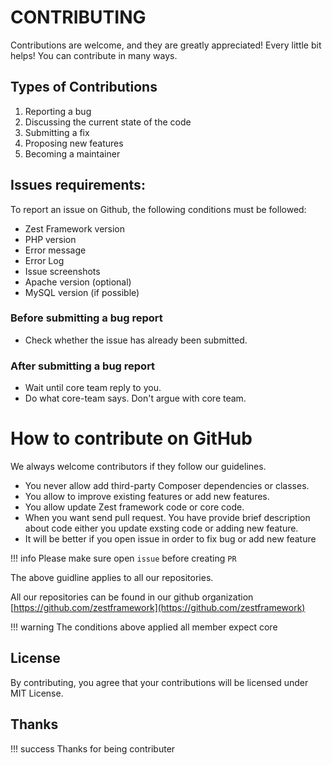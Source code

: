 # CONTRIBUTING
Contributions are welcome, and they are greatly appreciated! Every little bit helps! You can contribute in many ways.

## Types of Contributions
1. Reporting a bug
2. Discussing the current state of the code
3. Submitting a fix
4. Proposing new features
5. Becoming a maintainer

## Issues requirements:

To report an issue on Github, the following conditions must be followed:

-   Zest Framework version
-   PHP version
-   Error message
-   Error Log
-   Issue screenshots
-   Apache version (optional)
-   MySQL version (if possible)

### Before submitting a bug report

-   Check whether the issue has already been submitted.

### After submitting a bug report

-   Wait until core team reply to you.
-   Do what core-team says. Don't argue with core team.

# How to contribute on GitHub

We always welcome contributors if they follow our guidelines.

-   You never allow add third-party Composer dependencies or classes.
-   You allow to improve existing features or add new features.
-   You allow update Zest framework code or core code.
-   When you want send pull request. You have provide brief description about code either you update exsting code or adding new feature.
-   It will be better if you open issue in order to fix bug or add new feature

!!! info
    Please make sure open `issue` before creating `PR`

The above guidline applies to all our repositories.

All our repositories can be found in our github organization [https://github.com/zestframework](https://github.com/zestframework)

!!! warning
    The conditions above applied all member expect core

## License
By contributing, you agree that your contributions will be licensed under MIT License.

## Thanks
!!! success
    Thanks for being contributer
